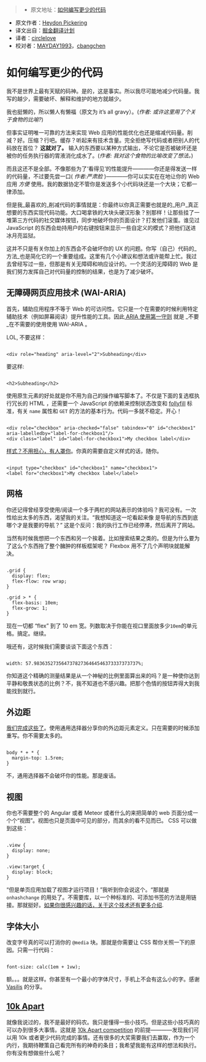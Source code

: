> * 原文地址：[如何编写更少的代码](http://www.heydonworks.com/article/on-writing-less-damn-code)
* 原文作者：[Heydon Pickering](http://www.heydonworks.com/about)
* 译文出自：[掘金翻译计划](https://github.com/xitu/gold-miner)
* 译者：[circlelove](https://github.com/circlelove)
* 校对者：[MAYDAY1993](https://github.com/MAYDAY1993)，[cbangchen](https://github.com/cbangchen)

# 如何编写更少的代码

我不是世界上最有天赋的码神。是的，这是事实。所以我尽可能地减少代码量。我写的越少，需要破坏、解释和维护的地方就越少。

我也挺懒的，所以懒人有懒福（原文为 it’s all gravy）。(_作者: 或许这里用了个关于食物的比喻?_)

但事实证明唯一可靠的方法来实现 Web 应用的性能优化也还是缩减代码量。削减？好。压缩？行吧。缓存？听起来有技术含量。完全拒绝写代码或者把别人的代码放在首位？ **这就对了。** 输入的东西要以某种方式输出，不论它是否被破坏还是被你的任务执行器的胃液消化成水了。(_作者: 我对这个食物的比喻改变了想法。_)



而且这还不是全部。不像那些为了‘看得见’的性能提升————你还是得发送一样的代码量，不过要先尝一口( _作者:严肃脸_ )————你可以实实在在地让你的 Web 应用 _方便_ 使用。我的数据协定不管你是发送多个小代码块还是一个大块；它都一律添加。

但是我_最喜欢的_削减代码的事情就是：你最终以你真正需要也就是的_用户_真正想要的东西实现代码功能。大口喝拿铁的大块头硬汉形象？别那样！让那些挂了一堆第三方代码的社交媒体按钮，同步地破坏你的页面设计？打发他们滚蛋。谁见过 JavaScript 的东西会劫持用户的右键按钮来显示一些自定义的模式？把他们送进冰月亮监狱。

这并不只是有关你加上的东西会不会破坏你的 UX 的问题。你写（自己）代码的_方法_也是简化它的一个重要组成。这里有几个小建议和想法或许能帮上忙。我过去曾经写过一些，但那是有关无障碍和响应设计的。一个灵活的无障碍的 Web 是我们努力发挥自己对代码量的控制的结果，也是为了减少破坏。

## 无障碍网页应用技术 (WAI-ARIA)

首先，辅助应用程序不等于 Web 的可访问性。它只是一个在需要的时候利用特定辅助技术（例如屏幕阅读）提升性能的工具。因此[ ARIA 使用第一守则](https://www.w3.org/TR/aria-in-html/#first-rule-of-aria-use) 就是 _不要_在不需要的使用使用 WAI-ARIA 。

LOL, 不要这样：

```

<div role="heading" aria-level="2">Subheading</div>

```

要这样:

```

<h2>Subheading</h2>

```

使用原生元素的好处就是你不用为自己的操作编写脚本了。不仅是下面的复选框执行冗长的 HTML ，还需要一个 JavaScript 的依赖来控制状态改变和 [follyfill](https://twitter.com/heydonworks/status/765444886099288064) 标准，有关 `name` 属性和 `GET` 的方法的基本行为。代码一多就不稳定。开心！
```

<div role="checkbox" aria-checked="false" tabindex="0" id="checkbox1" aria-labelledby="label-for-checkbox1"/>
<div class="label" id="label-for-checkbox1">My checkbox label</div>

```

[样式？不用担心，有人罩你](http://wtfforms.com/)。你真的需要自定义样式的话，随你。

```

<input type="checkbox" id="checkbox1" name="checkbox1">
<label for="checkbox1">My checkbox label</label>
```

## 网格
你还记得曾经享受使用/阅读一个多于两栏的网站表示的体验吗？我可没有。一次性给出太多的东西，渴望我的关注。“我想知道这一坨看起来像
是导航的东西到底哪个才是我要的导航？” 这是个反问：我的执行工作已经停滞，然后离开了网站。

当然有时候我想把一个东西和另一个挨着。比如搜索结果之类的。但是为什么要为了这么个东西拖了整个臃肿的样板框架呢？ Flexbox 用不了几个声明块就能解决。

```

.grid {
  display: flex;
  flex-flow: row wrap;
}

.grid > * {
  flex-basis: 10em;
  flex-grow: 1;
}

```

现在一切都 “flex” 到了 10 em 宽。列数取决于你能在视口里面放多少`10em`的单元格。搞定。继续。

哦还有，这时候我们需要谈谈下面这个东西：

```

width: 57.98363527356473782736464546373337373737%;

```

你知道这个精确的测量结果是从一个神秘的比例里面算出来的吗？是一种使你达到平静和敬畏状态的比例？不，我不知道也不感兴趣。把那个色情的按钮弄得大到我能找到就行。

## 外边距

[我们完成这些了](http://alistapart.com/article/axiomatic-css-and-lobotomized-owls)。使用通用选择器分享你的外边距元素定义。只在需要的时候添加重写。你不需要太多的。

```

body * + * {
  margin-top: 1.5rem;
}

```

不，通用选择器不会破坏你的性能。那是废话。

## 视图

你也不需要整个的 Angular 或者 Meteor 或者什么的来把简单的 web 页面分成一个个“视图”。视图也只是页面中可见的部分，而其余的看不见而已。 CSS 可以做到这些：

```

.view {
  display: none;
}

.view:target {
  display: block;
}

```

“但是单页应用加载了视图才运行项目！”我听到你会说这个。“那就是 `onhashchange` 的用处了。不需要库，以一个种标准的、可添加书签的方法是用链接。那就挺好。[如果你很感兴趣的话，关于这个技术还有更多介绍](https://www.smashingmagazine.com/2015/12/reimagining-single-page-applications-progressive-enhancement/).

## 字体大小

改变字号真的可以打消你的 `@media` 块。那就是你需要让 CSS 帮你关照一下的原因。只需一行代码：

```

font-size: calc(1em + 1vw);

```

额。。。就是这样。你甚至有一个最小的字体尺寸，手机上不会有这么小的字。感谢 [Vasilis](https://twitter.com/vasilis) 的分享。

## [10k Apart](https://a-k-apart.com/)

就像我说过的，我不是最好的码农。我只是懂得一些小技巧。但是这些小技巧真的可以办到很多大事情。这就是 [10k Apart competition](https://a-k-apart.com/) 的前提————发现我们可以用 10k 或者更少代码完成的事情。还有很多的大奖需要我们去赢取，作为一个内行，我期待鞭策自己看完所有的神奇的条目；我希望我能有这样的想法和执行。你有没有想做些什么呢？






